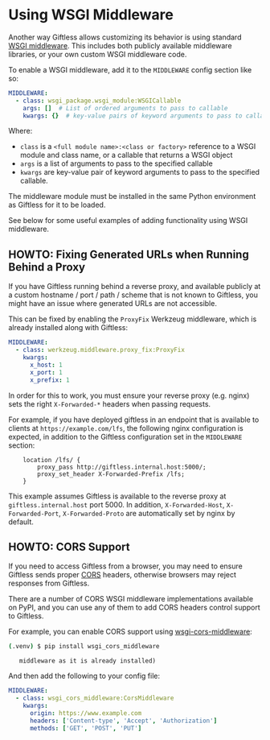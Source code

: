 # Using WSGI Middleware

Another way Giftless allows customizing its behavior is using standard 
[WSGI middleware](https://en.wikipedia.org/wiki/Web_Server_Gateway_Interface#WSGI_middleware). 
This includes both publicly available middleware libraries, or your own custom
WSGI middleware code. 

To enable a WSGI middleware, add it to the `MIDDLEWARE` config section
like so:

```yaml
MIDDLEWARE:
  - class: wsgi_package.wsgi_module:WSGICallable
    args: []  # List of ordered arguments to pass to callable
    kwargs: {}  # key-value pairs of keyword arguments to pass to callable
```

Where:
* `class` is a `<full module name>:<class or factory>` reference to a WSGI module
and class name, or a callable that returns a WSGI object
* `args` is a list of arguments to pass to the specified callable
* `kwargs` are key-value pair of keyword arguments to pass to the specified callable. 

The middleware module must be installed in the same Python environment as Giftless
for it to be loaded. 

See below for some useful examples of adding functionality using WSGI middleware. 

## HOWTO: Fixing Generated URLs when Running Behind a Proxy
If you have Giftless running behind a reverse proxy, and available
publicly at a custom hostname / port / path / scheme that is not known to
Giftless, you might have an issue where generated URLs are not accessible. 

This can be fixed by enabling the `ProxyFix` Werkzeug middleware, which
is already installed along with Giftless:

```yaml
MIDDLEWARE:
  - class: werkzeug.middleware.proxy_fix:ProxyFix
    kwargs:
      x_host: 1
      x_port: 1
      x_prefix: 1
```

In order for this to work, you must ensure your reverse proxy (e.g. nginx) 
sets the right `X-Forwarded-*` headers when passing requests. 

For example, if you have deployed giftless in an endpoint that is available to 
clients at `https://example.com/lfs`, the following nginx configuration is 
expected, in addition to the Giftless configuration set in the `MIDDLEWARE` 
section:

```
    location /lfs/ {
        proxy_pass http://giftless.internal.host:5000/;
        proxy_set_header X-Forwarded-Prefix /lfs;
    }
```

This example assumes Giftless is available to the reverse proxy at
`giftless.internal.host` port 5000. In addition, `X-Forwarded-Host`, 
`X-Forwarded-Port`, `X-Forwarded-Proto` are automatically set by nginx by
default.  

## HOWTO: CORS Support
If you need to access Giftless from a browser, you may need to ensure 
Giftless sends proper [CORS](https://developer.mozilla.org/en-US/docs/Web/HTTP/CORS) 
headers, otherwise browsers may reject responses from Giftless. 

There are a number of CORS WSGI middleware implementations available on PyPI,
and you can use any of them to add CORS headers control support to Giftless. 

For example, you can enable CORS support using 
[wsgi-cors-middleware](https://github.com/moritzmhmk/wsgi-cors-middleware):

```bash
(.venv) $ pip install wsgi_cors_middleware
```

```note:: when using the Giftless Docker image, there is no need to install this
   middleware as it is already installed)
```

And then add the following to your config file:

```yaml
MIDDLEWARE:
  - class: wsgi_cors_middleware:CorsMiddleware
    kwargs:
      origin: https://www.example.com
      headers: ['Content-type', 'Accept', 'Authorization']
      methods: ['GET', 'POST', 'PUT']
```

